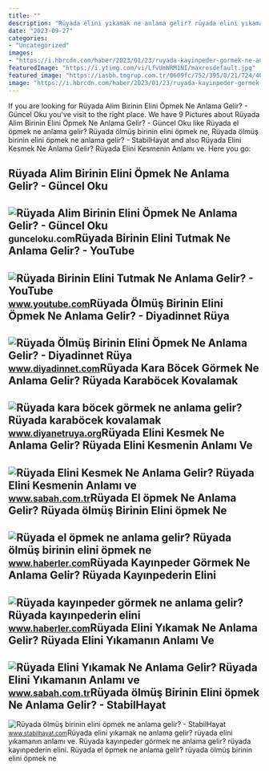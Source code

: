 ```yaml
---
title: ""
description: "Rüyada elini yıkamak ne anlama gelir? rüyada elini yıkamanın anlamı ve"
date: "2023-09-27"
categories:
- "Uncategorized"
images:
- "https://i.hbrcdn.com/haber/2023/01/23/ruyada-kayinpeder-gormek-ne-anlama-gelir-ruyada-15578704_3755_amp.jpg"
featuredImage: "https://i.ytimg.com/vi/LfvUmNRM1NI/maxresdefault.jpg"
featured_image: "https://iasbh.tmgrup.com.tr/0609fc/752/395/0/21/724/401?u=https://isbh.tmgrup.com.tr/sbh/2022/06/16/ruyada-elini-yikamak-ne-anlama-gelir-ruyada-elini-yikamanin-anlami-1655363689827.jpg"
image: "https://i.hbrcdn.com/haber/2023/01/23/ruyada-kayinpeder-gormek-ne-anlama-gelir-ruyada-15578704_3755_amp.jpg"
---
```


If you are looking for Rüyada Alim Birinin Elini Öpmek Ne Anlama Gelir? - Güncel Oku you've visit to the right place. We have 9 Pictures about Rüyada Alim Birinin Elini Öpmek Ne Anlama Gelir? - Güncel Oku like Rüyada el öpmek ne anlama gelir? Rüyada ölmüş birinin elini öpmek ne, Rüyada ölmüş birinin elini öpmek ne anlama gelir? - StabilHayat and also Rüyada Elini Kesmek Ne Anlama Gelir? Rüyada Elini Kesmenin Anlamı ve. Here you go:

Rüyada Alim Birinin Elini Öpmek Ne Anlama Gelir? - Güncel Oku
-------------------------------------------------------------

 ![Rüyada Alim Birinin Elini Öpmek Ne Anlama Gelir? - Güncel Oku](https://gunceloku.com/uploads/ruyada-alim-birinin-elini-opmek-ne-anlama-gelir-62208b143dff0.jpg) <small>gunceloku.com</small>Rüyada Birinin Elini Tutmak Ne Anlama Gelir? - YouTube
------------------------------------------------------

 ![Rüyada Birinin Elini Tutmak Ne Anlama Gelir? - YouTube](https://i.ytimg.com/vi/LfvUmNRM1NI/maxresdefault.jpg) <small>www.youtube.com</small>Rüyada Ölmüş Birinin Elini Öpmek Ne Anlama Gelir? - Diyadinnet Rüya
-------------------------------------------------------------------

 ![Rüyada Ölmüş Birinin Elini Öpmek Ne Anlama Gelir? - Diyadinnet Rüya](https://www.diyadinnet.com/d/ruya/ruyada-olmus-birinin-elini-opmek-ne-anlama-gelir-10636.jpg) <small>www.diyadinnet.com</small>Rüyada Kara Böcek Görmek Ne Anlama Gelir? Rüyada Karaböcek Kovalamak
--------------------------------------------------------------------

 ![Rüyada kara böcek görmek ne anlama gelir? Rüyada karaböcek kovalamak](https://www.diyanetruya.org/wp-content/uploads/2023/07/Ruyada-kara-bocek-gormek-ne-anlama-gelir-Ruyada-karabocek-kovalamak-780x470.jpg) <small>www.diyanetruya.org</small>Rüyada Elini Kesmek Ne Anlama Gelir? Rüyada Elini Kesmenin Anlamı Ve
--------------------------------------------------------------------

 ![Rüyada Elini Kesmek Ne Anlama Gelir? Rüyada Elini Kesmenin Anlamı ve](https://iasbh.tmgrup.com.tr/7f2330/650/344/0/0/0/0?u=https://isbh.tmgrup.com.tr/sbh/2022/07/22/ruyada-elini-kesmek-ne-anlama-gelir-ruyada-elini-kesmenin-anlami-1658498738266.jpg) <small>www.sabah.com.tr</small>Rüyada El öpmek Ne Anlama Gelir? Rüyada ölmüş Birinin Elini öpmek Ne
--------------------------------------------------------------------

 ![Rüyada el öpmek ne anlama gelir? Rüyada ölmüş birinin elini öpmek ne](https://i.hbrcdn.com/haber/2021/07/26/ruyada-el-opmek-ne-anlama-gelir-ruyada-olmus-14288657_5964_amp.jpg) <small>www.haberler.com</small>Rüyada Kayınpeder Görmek Ne Anlama Gelir? Rüyada Kayınpederin Elini
-------------------------------------------------------------------

 ![Rüyada kayınpeder görmek ne anlama gelir? Rüyada kayınpederin elini](https://i.hbrcdn.com/haber/2023/01/23/ruyada-kayinpeder-gormek-ne-anlama-gelir-ruyada-15578704_3755_amp.jpg) <small>www.haberler.com</small>Rüyada Elini Yıkamak Ne Anlama Gelir? Rüyada Elini Yıkamanın Anlamı Ve
----------------------------------------------------------------------

 ![Rüyada Elini Yıkamak Ne Anlama Gelir? Rüyada Elini Yıkamanın Anlamı ve](https://iasbh.tmgrup.com.tr/0609fc/752/395/0/21/724/401?u=https://isbh.tmgrup.com.tr/sbh/2022/06/16/ruyada-elini-yikamak-ne-anlama-gelir-ruyada-elini-yikamanin-anlami-1655363689827.jpg) <small>www.sabah.com.tr</small>Rüyada ölmüş Birinin Elini öpmek Ne Anlama Gelir? - StabilHayat
---------------------------------------------------------------

 ![Rüyada ölmüş birinin elini öpmek ne anlama gelir? - StabilHayat](https://www.stabilhayat.com/wp-content/uploads/2020/03/rüyada-ölmüş-birinin-elini-öpmek-1.jpg) <small>www.stabilhayat.com</small>Rüyada elini yıkamak ne anlama gelir? rüyada elini yıkamanın anlamı ve. Rüyada kayınpeder görmek ne anlama gelir? rüyada kayınpederin elini. Rüyada el öpmek ne anlama gelir? rüyada ölmüş birinin elini öpmek ne
